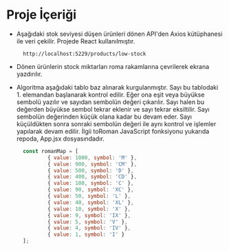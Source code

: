 # Proje İçeriği
- Aşağıdaki stok seviyesi düşen ürünleri dönen API'den Axios kütüphanesi ile veri çekilir. Projede React kullanılmıştır.

        http://localhost:5229/products/low-stock
-   Dönen ürünlerin stock miktarları roma rakamlarına çevrilerek ekrana yazdırılır.
- Algoritma aşağıdaki tablo baz alınarak kurgulanmıştır. Sayı bu tablodaki 1. elemandan başlanarak kontrol edilir. Eğer ona eşit veya büyükse sembolü yazılır ve sayıdan sembolün değeri çıkarılır. Sayı halen bu değerden büyükse sembol tekrar eklenir ve sayı tekrar eksiltilir. Sayı sembolün değerinden küçük olana kadar bu devam eder. Sayı küçüldükten sonra sonraki sembolün değeri ile aynı kontrol ve işlemler yapılarak devam edilir. İlgii toRoman JavaScript fonksiyonu yukarıda repoda, App.jsx dosyasındadır.

  ```javascript
    const romanMap = [
            { value: 1000, symbol: 'M' },
            { value: 900, symbol: 'CM' },
            { value: 500, symbol: 'D' },
            { value: 400, symbol: 'CD' },
            { value: 100, symbol: 'C' },
            { value: 90, symbol: 'XC' },
            { value: 50, symbol: 'L' },
            { value: 40, symbol: 'XL' },
            { value: 10, symbol: 'X' },
            { value: 9, symbol: 'IX' },
            { value: 5, symbol: 'V' },
            { value: 4, symbol: 'IV' },
            { value: 1, symbol: 'I' }
    ];

